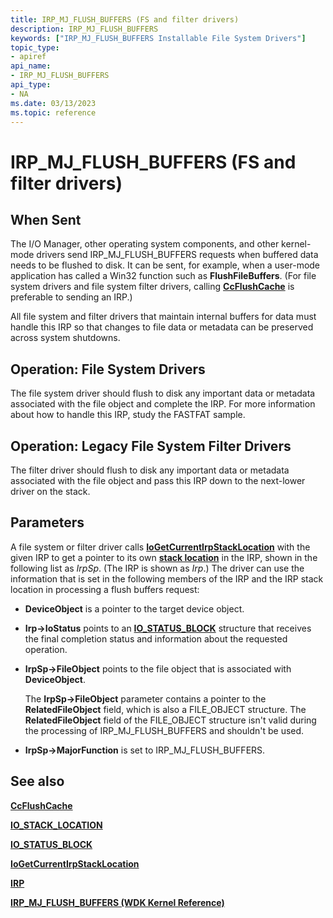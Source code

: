 ```yaml
---
title: IRP_MJ_FLUSH_BUFFERS (FS and filter drivers)
description: IRP_MJ_FLUSH_BUFFERS
keywords: ["IRP_MJ_FLUSH_BUFFERS Installable File System Drivers"]
topic_type:
- apiref
api_name:
- IRP_MJ_FLUSH_BUFFERS
api_type:
- NA
ms.date: 03/13/2023
ms.topic: reference
---
```


# IRP_MJ_FLUSH_BUFFERS (FS and filter drivers)

## When Sent

The I/O Manager, other operating system components, and other kernel-mode drivers send IRP_MJ_FLUSH_BUFFERS requests when buffered data needs to be flushed to disk. It can be sent, for example, when a user-mode application has called a Win32 function such as **FlushFileBuffers**. (For file system drivers and file system filter drivers, calling [**CcFlushCache**](/windows-hardware/drivers/ddi/ntifs/nf-ntifs-ccflushcache) is preferable to sending an IRP.)

All file system and filter drivers that maintain internal buffers for data must handle this IRP so that changes to file data or metadata can be preserved across system shutdowns.

## Operation: File System Drivers

The file system driver should flush to disk any important data or metadata associated with the file object and complete the IRP. For more information about how to handle this IRP, study the FASTFAT sample.

## Operation: Legacy File System Filter Drivers

The filter driver should flush to disk any important data or metadata associated with the file object and pass this IRP down to the next-lower driver on the stack.

## Parameters

A file system or filter driver calls [**IoGetCurrentIrpStackLocation**](/windows-hardware/drivers/ddi/wdm/nf-wdm-iogetcurrentirpstacklocation) with the given IRP to get a pointer to its own [**stack location**](/windows-hardware/drivers/ddi/wdm/ns-wdm-_io_stack_location) in the IRP, shown in the following list as *IrpSp*. (The IRP is shown as *Irp*.) The driver can use the information that is set in the following members of the IRP and the IRP stack location in processing a flush buffers request:

- **DeviceObject** is a pointer to the target device object.

- **Irp->IoStatus** points to an [**IO_STATUS_BLOCK**](/windows-hardware/drivers/ddi/wdm/ns-wdm-_io_status_block) structure that receives the final completion status and information about the requested operation.

- **IrpSp->FileObject** points to the file object that is associated with **DeviceObject**.

  The **IrpSp->FileObject** parameter contains a pointer to the **RelatedFileObject** field, which is also a FILE_OBJECT structure. The **RelatedFileObject** field of the FILE_OBJECT structure isn't valid during the processing of IRP_MJ_FLUSH_BUFFERS and shouldn't be used.

- **IrpSp->MajorFunction** is set to IRP_MJ_FLUSH_BUFFERS.

## See also

[**CcFlushCache**](/windows-hardware/drivers/ddi/ntifs/nf-ntifs-ccflushcache)

[**IO_STACK_LOCATION**](/windows-hardware/drivers/ddi/wdm/ns-wdm-_io_stack_location)

[**IO_STATUS_BLOCK**](/windows-hardware/drivers/ddi/wdm/ns-wdm-_io_status_block)

[**IoGetCurrentIrpStackLocation**](/windows-hardware/drivers/ddi/wdm/nf-wdm-iogetcurrentirpstacklocation)

[**IRP**](/windows-hardware/drivers/ddi/wdm/ns-wdm-_irp)

[**IRP_MJ_FLUSH_BUFFERS (WDK Kernel Reference)**](../kernel/irp-mj-flush-buffers.md)
